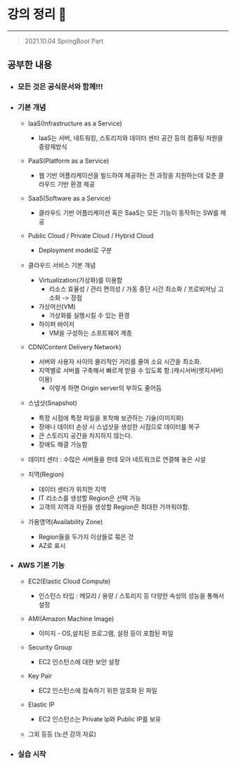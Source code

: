 # 강의 정리 🚀
___

> 2021.10.04 SpringBoot Part

## 공부한 내용

- ### 모든 것은 공식문서와 함께!!! ###

- ### 기본 개념 ###
    - IaaS(Infrastructure as a Service)
        - IaaS는 서버, 네트워킹, 스토리지와 데이터 센터 공간 등의 컴퓨팅 자원을 종량제방식
    - PaaS(Platform as a Service)
        - 웹 기반 어플리케이션을 빌드하여 제공하는 전 과정을 지원하는데 갖춘 클라우드 기반 환경 제공
    - SaaS(Software as a Service)
        - 클라우드 기반 어플리케이션 혹은 SaaS는 모든 기능이 동작하는 SW를 제공

    - Public Cloud / Private Cloud / Hybrid Cloud
        - Deployment model로 구분

    - 클라우드 서비스 기본 개념
        - Virtualization(가상화)를 이용함
            - 리소스 효율성 / 관리 편의성 / 가동 중단 시간 최소화 / 프로비저닝 고소화 -> 장점
        - 가상머신(VM)
            - 가상화를 실행시킬 수 있는 환경
        - 하이퍼 바이저
            - VM을 구성하는 소프트웨어 계층

    - CDN(Content Delivery Network)
        - 서버와 사용자 사이의 물리적인 거리를 줄여 소요 시간을 최소화.
        - 지역별로 서버를 구축해서 빠르게 받을 수 있도록 함.(캐시서버(엣지서버) 이용)
            - 이렇게 하면 Origin server의 부하도 줄어듬

    - 스냅샷(Snapshot)
        - 특정 시점에 특정 파일을 포착해 보관하는 기술(이미지화)
        - 장애나 데이터 손상 시 스냅샷을 생성한 시점으로 데이터를 복구
        - 큰 스토리지 공간을 차지하지 않는다.
        - 장애도 해결 가능함

    - 데이터 센터 : 수많은 서버들을 한데 모아 네트워크로 연결해 놓은 시설

    - 지역(Region)
        - 데이터 센터가 위치한 지역
        - IT 리소스를 생성할 Region은 선택 가능
        - 고객의 지역과 자원을 생성할 Region은 최대한 가까워야함.

    - 가용영역(Availability Zone)
        - Region들을 두가지 이상들로 묶은 것
        - AZ로 표시

- ### AWS 기본 기능 ###
    - EC2(Elastic Cloud Compute)
        - 인스턴스 타입 : 메모리 / 용량 / 스토리지 등 다양한 속성의 성능을 통해서 설정
    - AMI(Amazon Machine Image)
        - 이미지 - OS,설치된 프로그램, 설정 등이 포함된 파일
    - Security Group
        - EC2 인스턴스에 대한 보안 설정
    - Key Pair
        - EC2 인스턴스에 접속하기 위한 암호화 된 파일
    - Elastic IP
        - EC2 인스턴스는 Private Ip와 Public IP를 보유

    - 그외 등등 (노션 강의 자료)
- ### 실습 시작 ###
